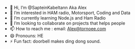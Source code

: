 - 👋 Hi, I’m @SapteinKabeltann Aka Alex
- 👀 I’m interested in HAM radio, Motorsport, Coding and Data
- 🌱 I’m currently learning Node.js and Ham Radio
- 💞️ I’m looking to collaborate on projects that helps people
- 📫 How to reach me : email: Alex@tornoee.com
- 😄 Pronouns: HE
- ⚡ Fun fact: doorbell makes ding dong sound.

<!---
SapteinKabeltann/SapteinKabeltann is a ✨ special ✨ repository because its `README.md` (this file) appears on your GitHub profile.
You can click the Preview link to take a look at your changes.
--->
